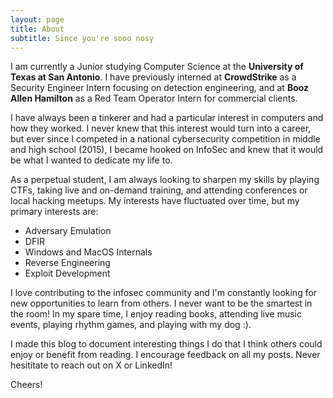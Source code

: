 ```yaml
---
layout: page
title: About
subtitle: Since you're sooo nosy
---
```


I am currently a Junior studying Computer Science at the **University of Texas at San Antonio**. I have previously interned at **CrowdStrike** as a Security Engineer Intern focusing on detection engineering, and at **Booz Allen Hamilton** as a Red Team Operator Intern for commercial clients. 

I have always been a tinkerer and had a particular interest in computers and how they worked. I never knew that this interest would turn into a career, but ever since I competed in a national cybersecurity competition in middle and high school (2015), I became hooked on InfoSec and knew that it would be what I wanted to dedicate my life to.

As a perpetual student, I am always looking to sharpen my skills by playing CTFs, taking live and on-demand training, and attending conferences or local hacking meetups. My interests have fluctuated over time, but my primary interests are:
- Adversary Emulation 
- DFIR
- Windows and MacOS Internals
- Reverse Engineering
- Exploit Development

I love contributing to the infosec community and I'm constantly looking for new opportunities to learn from others. I never want to be the smartest in the room! In my spare time, I enjoy reading books, attending live music events, playing rhythm games, and playing with my dog :).

I made this blog to document interesting things I do that I think others could enjoy or benefit from reading. I encourage feedback on all my posts. Never hesititate to reach out on X or LinkedIn!

Cheers!